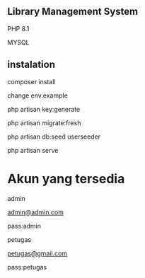 
## Library Management System

PHP 8.1

MYSQL

## instalation
composer install

change env.example

php artisan key:generate

php artisan migrate:fresh

php artisan db:seed userseeder

php artisan serve

# Akun yang tersedia
admin

admin@admin.com

pass:admin

petugas

petugas@gmail.com

pass:petugas
